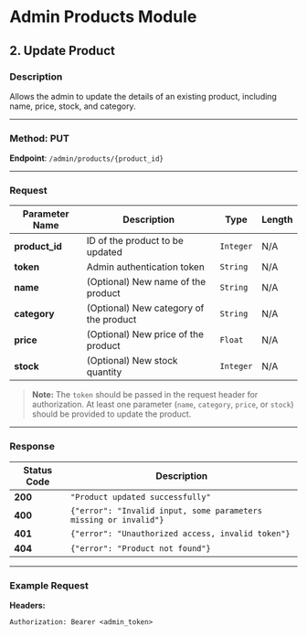 # Admin Products Module

## 2. Update Product

### Description
Allows the admin to update the details of an existing product, including name, price, stock, and category.

---

### Method: **PUT**

**Endpoint**: `/admin/products/{product_id}`

---

### Request

| Parameter Name  | Description                             | Type     | Length |
|-----------------|-----------------------------------------|----------|--------|
| **product_id**  | ID of the product to be updated         | `Integer`| N/A    |
| **token**        | Admin authentication token              | `String` | N/A    |
| **name**         | (Optional) New name of the product      | `String` | N/A    |
| **category**     | (Optional) New category of the product  | `String` | N/A    |
| **price**        | (Optional) New price of the product     | `Float`  | N/A    |
| **stock**        | (Optional) New stock quantity          | `Integer`| N/A    |

> **Note:** The `token` should be passed in the request header for authorization. At least one parameter (`name`, `category`, `price`, or `stock`) should be provided to update the product.

---

### Response

| Status Code | Description                                      |
|-------------|--------------------------------------------------|
| **200**     | `"Product updated successfully"`                 |
| **400**     | `{"error": "Invalid input, some parameters missing or invalid"}`|
| **401**     | `{"error": "Unauthorized access, invalid token"}`|
| **404**     | `{"error": "Product not found"}`                 |

---

### Example Request

**Headers:**

```http
Authorization: Bearer <admin_token>
